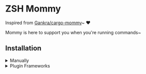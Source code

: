 # ZSH Mommy

Inspired from [Gankra/cargo-mommy](https://github.com/Gankra/cargo-mommy)~ ❤️

Mommy is here to support you when you're running commands~

## Installation

<details>
  <summary>Manually</summary>

  Clone Git repository~

  ```sh
  git clone https://github.com/tuhanayim/zsh-plugin-mommy.git
  ```

  Source it to your `.zshrc`~

  ```sh
  echo 'source "${(q-)PWD}/zsh-plugin-mommy/zsh-plugin-mommy.zsh"' >>${ZDOTDIR:-$HOME}/.zshrc
  ```

  And reload your shell~
</details>

<details>
  <summary>Plugin Frameworks</summary>

  ### Oh My ZSH

  Clone Git repository into `~/.oh-my-zsh/custom`~

  ```sh
  git clone https://github.com/tuhanayim/zsh-plugin-mommy.git ${ZSH_CUSTOM:-~/.oh-my-zsh/custom}/plugins/zsh-plugin-mommy
  ```

  Add plugin to `plugins` variable in `.zshrc`~

  ```sh
  plugins=(zsh-plugin-mommy)
  ```

  ### zimfw

  Add `zmodule tuhanayim/zsh-plugin-mommy` to your `.zimrc` and run `zimfw install`~

  ### zgen/zplugin

  Add `zgen/zplugin load tuhanayim/zsh-plugin-mommy` to your `.zshrc`~

  ### Antigen

  Add `antigen bundle tuhanayim/zsh-plugin-mommy` to your `.zshrc`~
</details>
